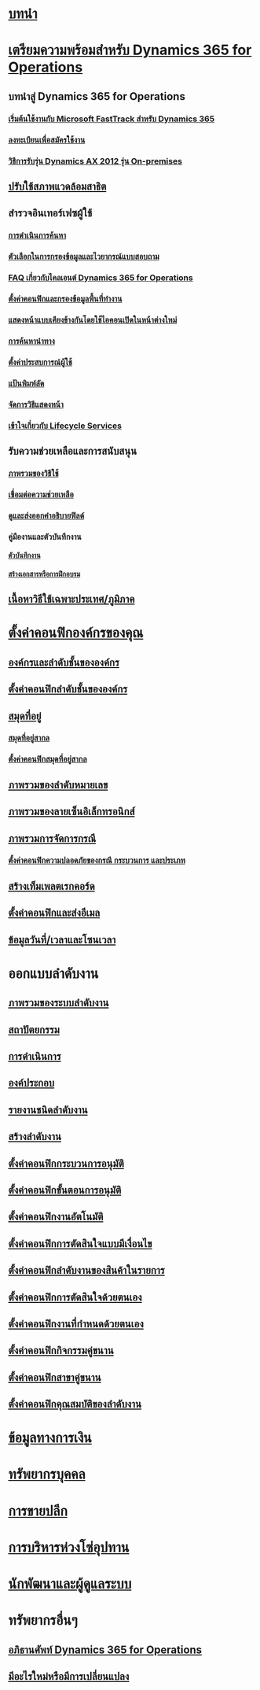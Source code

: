 # [บทนำ](index.md)

# [เตรียมความพร้อมสำหรับ Dynamics 365 for Operations](get-started/onboarding-home.md)
## บทนำสู่ Dynamics 365 for Operations
### [เริ่มต้นใช้งานกับ Microsoft FastTrack สำหรับ Dynamics 365](get-started/fasttrack-dynamics-365-overview.md)
### [ลงทะเบียนเพื่อสมัครใช้งาน](/dynamics365/operations/dev-itpro/dev-tools/sign-up-preview-subscription?toc=/dynamics365/operations/toc.json)
### [วิธีการรับรุ่น Dynamics AX 2012 รุ่น On-premises](/dynamics365/operations/dev-itpro/deployment/csp-download-customersource?toc=/dynamics365/operations/toc.json)
## [ปรับใช้สภาพแวดล้อมสาธิต](/dynamics365/operations/dev-itpro/deployment/deploy-demo-environment?toc=/dynamics365/operations/toc.json)

## สำรวจอินเทอร์เฟซผู้ใช้
### [การดำเนินการค้นหา](get-started/action-search.md)
### [ตัวเลือกในการกรองข้อมูลและไวยากรณ์แบบสอบถาม](get-started/advanced-filtering-query-options.md)
### [FAQ เกี่ยวกับไคลเอนต์ Dynamics 365 for Operations](get-started/client-faq.md)
### [ตั้งค่าคอนฟิกและกรองข้อมูลพื้นที่ทำงาน](get-started/configure-filter-workspaces.md)
### [แสดงหน้าแบบเคียงข้างกันโดยใช้ไอคอนเปิดในหน้าต่างใหม่](get-started/display-pages-side-by-side.md)
### [การค้นหานำทาง](get-started/navigation-search.md)
### [ตั้งค่าประสบการณ์ผู้ใช้](get-started/personalize-user-experience.md)
### [แป้นพิมพ์ลัด](get-started/shortcut-keys.md)
### [จัดการวิธีแสดงหน้า](get-started/window-management.md)
### [เข้าใจเกี่ยวกับ Lifecycle Services](/dynamics365/operations/dev-itpro/lifecycle-services/lcs-works-lcs?toc=/dynamics365/operations/toc.json)

## รับความช่วยเหลือและการสนับสนุน
### [ภาพรวมของวิธีใช้](/dynamics365/operations/dev-itpro/get-started/help-overview?toc=/dynamics365/operations/toc.json)
### [เชื่อมต่อความช่วยเหลือ](/dynamics365/operations/dev-itpro/get-started/help-connect?toc=/dynamics365/operations/toc.json)
### [ดูและส่งออกคำอธิบายฟิลด์](get-started/view-export-field-descriptions.md)

### คู่มืองานและตัวบันทึกงาน
#### [ตัวบันทึกงาน](/dynamics365/operations/dev-itpro/user-interface/task-recorder?toc=/dynamics365/operations/toc.json)
#### [สร้างเอกสารหรือการฝึกอบรม](/dynamics365/operations/dev-itpro/user-interface/task-recorder?toc=/dynamics365/operations/toc.json)

## [เนื้อหาวิธีใช้เฉพาะประเทศ/ภูมิภาค](/dynamics365/operations/dev-itpro/lcs-solutions/country-region?toc=/dynamics365/operations/toc.json)

# [ตั้งค่าคอนฟิกองค์กรของคุณ](organization-administration/organization-administration-home-page.md)
## [องค์กรและลำดับชั้นขององค์กร](organization-administration/organizations-organizational-hierarchies.md)
## [ตั้งค่าคอนฟิกลำดับชั้นขององค์กร](organization-administration/plan-organizational-hierarchy.md)
## [สมุดที่อยู่](organization-administration/qa-address-books.md)
### [สมุดที่อยู่สากล](organization-administration/overview-global-address-book.md)
### [ตั้งค่าคอนฟิกสมุดที่อยู่สากล](organization-administration/plan-configuration-global-address-book-additional-address-books.md)
## [ภาพรวมของลำดับหมายเลข](organization-administration/number-sequence-overview.md)
## [ภาพรวมของลายเซ็นอิเล็กทรอนิกส์](organization-administration/electronic-signature-overview.md)
## [ภาพรวมการจัดการกรณี](organization-administration/cases.md)
### [ตั้งค่าคอนฟิกความปลอดภัยของกรณี กระบวนการ และประเภท](organization-administration/plan-case-management.md)
## [สร้างเท็มเพลตเรกคอร์ด](organization-administration/record-templates.md)
## [ตั้งค่าคอนฟิกและส่งอีเมล](organization-administration/configure-email.md)
## [ข้อมูลวันที่/เวลาและโซนเวลา](organization-administration/date-time-zones.md)

# ออกแบบลำดับงาน
## [ภาพรวมของระบบลำดับงาน](organization-administration/overview-workflow-system.md)
## [สถาปัตยกรรม](organization-administration/workflow-system-architecture.md)
## [การดำเนินการ](organization-administration/workflow-actions.md)
## [องค์ประกอบ](organization-administration/workflow-elements.md)
## [รายงานชนิดลำดับงาน](organization-administration/workflow-types-report.md)
## [สร้างลำดับงาน](organization-administration/create-workflow.md)
## [ตั้งค่าคอนฟิกกระบวนการอนุมัติ](organization-administration/configure-approval-process-workflow.md)
## [ตั้งค่าคอนฟิกขั้นตอนการอนุมัติ](organization-administration/configure-approval-step-workflow.md)
## [ตั้งค่าคอนฟิกงานอัตโนมัติ](organization-administration/configure-automated-task-workflow.md)
## [ตั้งค่าคอนฟิกการตัดสินใจแบบมีเงื่อนไข](organization-administration/configure-conditional-decision-workflow.md)
## [ตั้งค่าคอนฟิกลำดับงานของสินค้าในรายการ](organization-administration/configure-line-item-workflow.md)
## [ตั้งค่าคอนฟิกการตัดสินใจด้วยตนเอง](organization-administration/configure-manual-decision-workflow.md)
## [ตั้งค่าคอนฟิกงานที่กำหนดด้วยตนเอง](organization-administration/configure-manual-task-workflow.md)
## [ตั้งค่าคอนฟิกกิจกรรมคู่ขนาน](organization-administration/configure-parallel-activity-workflow.md)
## [ตั้งค่าคอนฟิกสาขาคู่ขนาน](organization-administration/configure-parallel-branch-workflow.md)
## [ตั้งค่าคอนฟิกคุณสมบัติของลำดับงาน](organization-administration/configure-workflow-properties.md)

# [ข้อมูลทางการเงิน](/dynamics365/operations/financials/index)

# [ทรัพยากรบุคคล](/dynamics365/operations/human-resources/index)

# [การขายปลีก](/dynamics365/operations/retail/index)

# [การบริหารห่วงโซ่อุปทาน](/dynamics365/operations/supply-chain/index)

# [นักพัฒนาและผู้ดูแลระบบ](/dynamics365/operations/dev-itpro/index)

# ทรัพยากรอื่นๆ
## [อภิธานศัพท์ Dynamics 365 for Operations](get-started/glossary.md)
## [มีอะไรใหม่หรือมีการเปลี่ยนแปลง](/dynamics365/operations/dev-itpro/get-started/whats-new-changed?toc=/dynamics365/operations/toc.json)

